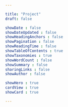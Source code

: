 ```yaml
---

title: "Project"
draft: false

showDate : false
showDateUpdated : false
showHeadingAnchors : false
showPagination : false
showReadingTime : false
showTableOfContents : true
showTaxonomies : true 
showWordCount : false
showSummary : false
sharingLinks : false
showAuthor : false

showHero : true
cardView : true
showCard : true

---
```

